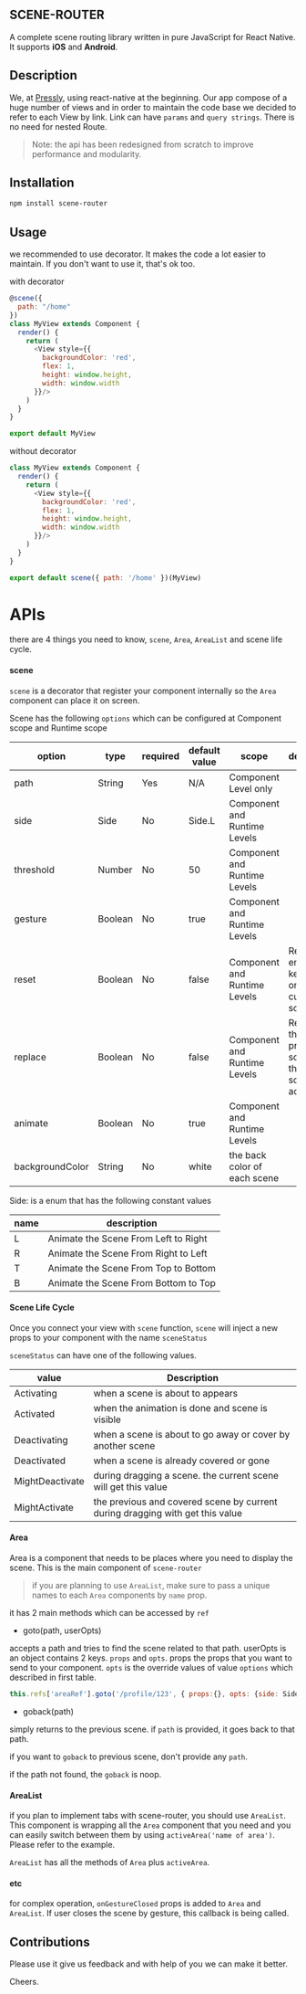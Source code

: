 ## SCENE-ROUTER

A complete scene routing library written in pure JavaScript for React Native. It supports **iOS** and **Android**.

## Description
We, at [Pressly](https://pressly.com), using react-native at the beginning. Our app compose of a huge number of views and in order to maintain the code base we decided to refer to each View by link. Link can have `params` and `query strings`. There is no need for nested Route.

> Note: the api has been redesigned from scratch to improve performance and modularity.

## Installation

```bash
npm install scene-router
```

## Usage

we recommended to use decorator. It makes the code a lot easier to maintain. If you don't want to use it, that's ok too.

with decorator

```js
@scene({
  path: "/home"
})
class MyView extends Component {
  render() {
    return (
      <View style={{
        backgroundColor: 'red',
        flex: 1,
        height: window.height,
        width: window.width
      }}/>
    )
  }
}

export default MyView
```

without decorator

```js
class MyView extends Component {
  render() {
    return (
      <View style={{
        backgroundColor: 'red',
        flex: 1,
        height: window.height,
        width: window.width
      }}/>
    )
  }
}

export default scene({ path: '/home' })(MyView)
```

# APIs

there are 4 things you need to know, `scene`, `Area`, `AreaList` and scene life cycle.

#### scene

`scene` is a decorator that register your component internally so the `Area` component can place it on screen.

Scene has the following `options` which can be configured at Component scope and Runtime scope


| option  | type | required | default value | scope | description |
| ------- | ---- | -------- | ------------- | ----- | ----------- |
| path    | String  | Yes | N/A | Component Level only | |
| side    | Side | No | Side.L | Component and Runtime Levels | |
| threshold | Number | No | 50 | Component and Runtime Levels | |
| gesture | Boolean | No | true | Component and Runtime Levels | |
| reset | Boolean | No | false | Component and Runtime Levels | Resets the entire stack keeping only the current scene |
| replace | Boolean | No | false | Component and Runtime Levels | Removes the previous scene after the current scene has actived |
| animate | Boolean | No | true | Component and Runtime Levels | |
| backgroundColor | String | No | white | the back color of each scene | |

Side: is a enum that has the following constant values

| name| description |
| --- | ----------- |
| L | Animate the Scene From Left to Right |
| R | Animate the Scene From Right to Left |
| T | Animate the Scene From Top to Bottom |
| B | Animate the Scene From Bottom to Top |

#### Scene Life Cycle

Once you connect your view with `scene` function, `scene` will inject a new props to your component with the name `sceneStatus`

`sceneStatus` can have one of the following values.

| value | Description |
| ----- | ----------- |
| Activating | when a scene is about to appears |
| Activated | when the animation is done and scene is visible |
| Deactivating | when a scene is about to go away or cover by another scene |
| Deactivated | when a scene is already covered or gone |
| MightDeactivate | during dragging a scene. the current scene will get this value |
| MightActivate | the previous and covered scene by current during dragging with get this value|

#### Area

Area is a component that needs to be places where you need to display the scene. This is the main component of `scene-router`

> if you are planning to use `AreaList`, make sure to pass a unique names to each `Area` components by `name` prop.

it has 2 main methods which can be accessed by `ref`

- goto(path, userOpts)

accepts a path and tries to find the scene related to that path. userOpts is an object contains 2 keys. `props` and `opts`. props the props that you want to send to your component. `opts` is the override values of value `options` which described in first table.

```js
this.refs['areaRef'].goto('/profile/123', { props:{}, opts: {side: Side.R }})
```

- goback(path)

simply returns to the previous scene. if `path` is provided, it goes back to that path.

if you want to `goback` to previous scene, don't provide any `path`.

if the path not found, the `goback` is noop.

#### AreaList

if you plan to implement tabs with scene-router, you should use `AreaList`. This component is wrapping all the `Area` component that you need and you can easily switch
between them by using `activeArea('name of area')`. Please refer to the example.

`AreaList` has all the methods of `Area` plus `activeArea`.

#### etc

for complex operation, `onGestureClosed` props is added to `Area` and `AreaList`. If user closes the scene by gesture, this callback is being called.

## Contributions

Please use it give us feedback and with help of you we can make it better.

Cheers.
